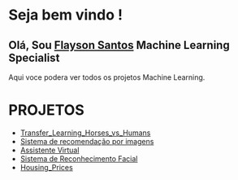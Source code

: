 ﻿# Seja bem vindo !

## Olá, Sou   [Flayson Santos](https://github.com/FlaysonSantos) Machine Learning Specialist

Aqui voce podera ver todos os projetos Machine Learning.

# PROJETOS
- [Transfer_Learning_Horses_vs_Humans](https://github.com/FlaysonSantos/Machine_Learning/tree/main/Convolutional%20neural%20networks%20tensorflow)
- [Sistema de recomendação por imagens](https://github.com/FlaysonSantos/Machine_Learning/tree/main/Sistema-de-recomendacao-por-imagens)
- [Assistente Virtual](https://github.com/FlaysonSantos/Machine_Learning/tree/main/AssistenteVirtual)
- [Sistema de Reconhecimento Facial](https://github.com/FlaysonSantos/Machine_Learning/tree/main/Sistema-de-Reconhecimento-Facial)
- [Housing_Prices](https://github.com/FlaysonSantos/Machine_Learning/tree/main/Housing_Prices)



